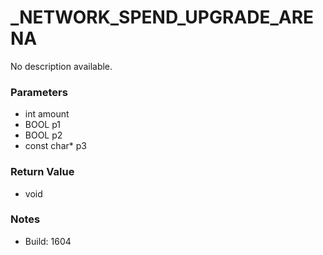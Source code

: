 # _NETWORK_SPEND_UPGRADE_ARENA

No description available.

### Parameters
* int amount
* BOOL p1
* BOOL p2
* const char* p3

### Return Value
* void

### Notes
* Build: 1604

